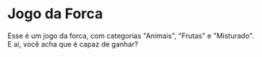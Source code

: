 # Jogo da Forca
Esse é um jogo da forca, com categorias "Animais", "Frutas" e "Misturado".
E aí, você acha que é capaz de ganhar?
